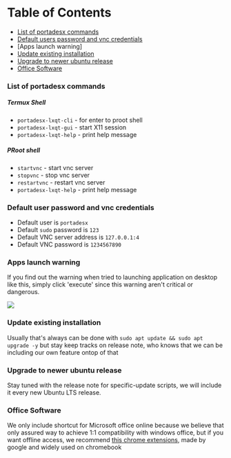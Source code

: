 # Table of Contents
- [List of portadesx commands](https://github.com/portadesx/portadesx-lxqt/blob/main/docs/README.md#list-of-portadesx-commands)
- [Default users password and vnc credentials](https://github.com/portadesx/portadesx-lxqt/blob/main/docs/README.md#default-users-password-and-vnc-credentials)
- [Apps launch warning]
- [Update existing installation](https://github.com/portadesx/portadesx-lxqt/blob/main/docs/README.md#update-existing-installation)
- [Upgrade to newer ubuntu release](https://github.com/portadesx/portadesx-lxqt/blob/main/docs/README.md#upgrade-to-newer-ubuntu-release)
- [Office Software](https://github.com/portadesx/portadesx-lxqt/blob/main/docs/README.md#office-software)

### List of portadesx commands
##### Termux Shell
- `portadesx-lxqt-cli` - for enter to proot shell
- `portadesx-lxqt-gui` - start X11 session
- `portadesx-lxqt-help` - print help message
##### PRoot shell
- `startvnc` - start vnc server
- `stopvnc` - stop vnc server
- `restartvnc` - restart vnc server
- `portadesx-lxqt-help` - print help message

### Default user password and vnc credentials 
- Default user is `portadesx`
- Default `sudo` password is `123`
- Default VNC server address is `127.0.0.1:4`
- Default VNC password is `1234567890`

### Apps launch warning
If you find out the warning when tried to launching application on desktop like this, simply click 'execute' since this warning aren't critical or dangerous.


![](https://github.com/portadesx/portadesx-screenshots/raw/f4a6ffd8dd512ccdc528258dc384946def042221/24.04/lxqt/warning.jpg)

### Update existing installation 
Usually that's always can be done with `sudo apt update && sudo apt upgrade -y` but stay keep tracks on release note, who knows that we can be including our own feature ontop of that

### Upgrade to newer ubuntu release
Stay tuned with the release note for specific-update scripts, we will include it every new Ubuntu LTS release.

### Office Software
We only include shortcut for Microsoft office online because we believe that only assured way to achieve 1:1 compatibility with windows office, but if you want offline access, we recommend [this chrome extensions](https://chromewebstore.google.com/detail/office-editing-for-docs-s/gbkeegbaiigmenfmjfclcdgdpimamgkj), made by google and widely used on chromebook
